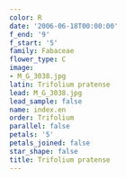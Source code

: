 ```yaml
---
color: R
date: '2006-06-18T00:00:00'
f_end: '9'
f_start: '5'
family: Fabaceae
flower_type: C
image:
- M_G_3038.jpg
latin: Trifolium pratense
lead: M_G_3038.jpg
lead_sample: false
name: index.en
order: Trifolium
parallel: false
petals: '5'
petals_joined: false
star_shape: false
title: Trifolium pratense
---
```

